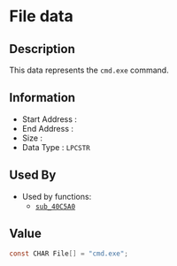 # File data

## Description

This data represents the `cmd.exe` command.

## Information

* Start Address : 
* End Address : 
* Size : 
* Data Type : `LPCSTR`

## Used By

* Used by functions:
  * [`sub_40C5A0`](sub_40C5A0.md)

## Value

```c
const CHAR File[] = "cmd.exe";
```

